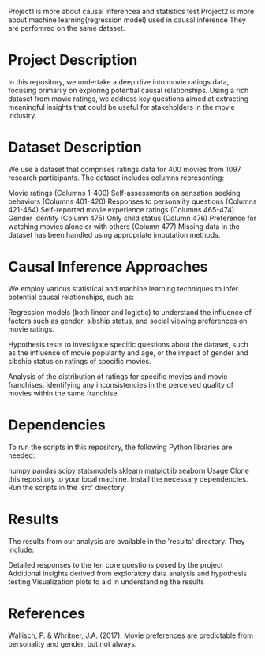 
Project1 is more about causal inferencea and statistics test
Project2 is more about machine learning(regression model) used in causal inference
They are perfomred on the same dataset.

# Project Description
In this repository, we undertake a deep dive into movie ratings data, focusing primarily on exploring potential causal relationships. Using a rich dataset from movie ratings, we address key questions aimed at extracting meaningful insights that could be useful for stakeholders in the movie industry.

# Dataset Description
We use a dataset that comprises ratings data for 400 movies from 1097 research participants. The dataset includes columns representing:

Movie ratings (Columns 1-400)
Self-assessments on sensation seeking behaviors (Columns 401-420)
Responses to personality questions (Columns 421-464)
Self-reported movie experience ratings (Columns 465-474)
Gender identity (Column 475)
Only child status (Column 476)
Preference for watching movies alone or with others (Column 477)
Missing data in the dataset has been handled using appropriate imputation methods.

# Causal Inference Approaches
We employ various statistical and machine learning techniques to infer potential causal relationships, such as:

Regression models (both linear and logistic) to understand the influence of factors such as gender, sibship status, and social viewing preferences on movie ratings.

Hypothesis tests to investigate specific questions about the dataset, such as the influence of movie popularity and age, or the impact of gender and sibship status on ratings of specific movies.

Analysis of the distribution of ratings for specific movies and movie franchises, identifying any inconsistencies in the perceived quality of movies within the same franchise.

# Dependencies
To run the scripts in this repository, the following Python libraries are needed:

numpy
pandas
scipy
statsmodels
sklearn
matplotlib
seaborn
Usage
Clone this repository to your local machine.
Install the necessary dependencies.
Run the scripts in the 'src' directory.
# Results
The results from our analysis are available in the 'results' directory. They include:

Detailed responses to the ten core questions posed by the project
Additional insights derived from exploratory data analysis and hypothesis testing
Visualization plots to aid in understanding the results

# References
Wallisch, P. & Whritner, J.A. (2017). Movie preferences are predictable from personality and gender, but not always.
